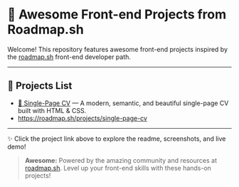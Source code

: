 # 🦄 Awesome Front-end Projects from Roadmap.sh

Welcome! This repository features awesome front-end projects inspired by the [roadmap.sh](https://roadmap.sh/) front-end developer path.

---

## 🚩 Projects List

- [🌟 Single-Page CV](./Front-End/Single-Page%20CV/README.md) — A modern, semantic, and beautiful single-page CV built with HTML & CSS.
- https://roadmap.sh/projects/single-page-cv

---

✨ Click the project link above to explore the readme, screenshots, and live demo!

> **Awesome:** Powered by the amazing community and resources at [roadmap.sh](https://roadmap.sh/). Level up your front-end skills with these hands-on projects!
